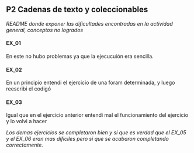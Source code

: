 ## P2 Cadenas de texto y coleccionables

*README donde exponer las dificultades encontradas 
en la actividad general, conceptos no logrados*

#### EX_01

En este no hubo problemas ya que la ejecucuión era sencilla.

#### EX_02

En un principio entendi el ejercicio de una foram determinada, y luego
reescribi el codigó 

#### EX_03

Igual que en el ejercicio anterior entendi mal el funcionamiento del ejercicio
y lo volvi a hacer

*Los demas ejercicios se completaron bien y si que es verdad que el EX_05 y el EX_06 
eran mas dificiles pero si que se acabaron completando correctamente.*
